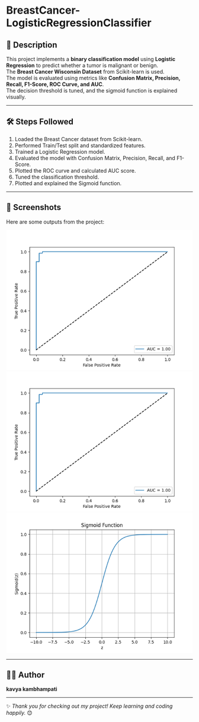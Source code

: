 # BreastCancer-LogisticRegressionClassifier

## 📌 Description
This project implements a **binary classification model** using **Logistic Regression** to predict whether a tumor is malignant or benign.  
The **Breast Cancer Wisconsin Dataset** from Scikit-learn is used.  
The model is evaluated using metrics like **Confusion Matrix, Precision, Recall, F1-Score, ROC Curve, and AUC**.  
The decision threshold is tuned, and the sigmoid function is explained visually.

---

## 🛠 Steps Followed
1. Loaded the Breast Cancer dataset from Scikit-learn.
2. Performed Train/Test split and standardized features.
3. Trained a Logistic Regression model.
4. Evaluated the model with Confusion Matrix, Precision, Recall, and F1-Score.
5. Plotted the ROC curve and calculated AUC score.
6. Tuned the classification threshold.
7. Plotted and explained the Sigmoid function.

---

## 📸 Screenshots
Here are some outputs from the project:

![Screenshot 1](figure.1.png)  
![Screenshot 2](Figure.2.png)  
![Screenshot 3](figure.3.png)  

---

## 👩‍💻 Author
**kavya kambhampati**

---

✨ *Thank you for checking out my project! Keep learning and coding happily.* 😊

